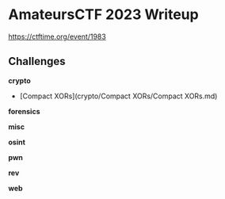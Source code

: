 # AmateursCTF 2023 Writeup

https://ctftime.org/event/1983


## Challenges

**crypto** 
- [Compact XORs](crypto/Compact XORs/Compact XORs.md)

**forensics** 

**misc**

**osint** 

**pwn** 

**rev** 

**web** 
